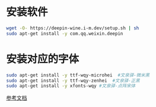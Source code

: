 # 安装软件

```bash
wget -O- https://deepin-wine.i-m.dev/setup.sh | sh
sudo apt-get install -y com.qq.weixin.deepin
```

# 安装对应的字体

```bash
sudo apt-get install -y ttf-wqy-microhei  #文泉驿-微米黑
sudo apt-get install -y ttf-wqy-zenhei  #文泉驿-正黑
sudo apt-get install -y xfonts-wqy #文泉驿-点阵宋体
```

[参考文档](https://www.chengxuzhilu.com/2554.html)